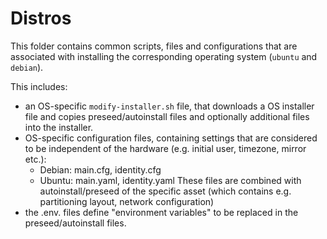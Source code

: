 # Distros
This folder contains common scripts, files and configurations that are associated with installing the corresponding operating system (`ubuntu` and `debian`).

This includes:
- an OS-specific `modify-installer.sh` file, that downloads a OS installer file and copies preseed/autoinstall files and optionally additional files into the installer.
- OS-specific configuration files, containing settings that are considered to be independent of the hardware (e.g. initial user, timezone, mirror etc.):
    * Debian: main.cfg, identity.cfg
    * Ubuntu: main.yaml, identity.yaml
  These files are combined with autoinstall/preseed of the specific asset (which contains e.g. partitioning layout, network configuration)
- the .env. files define "environment variables" to be replaced in the preseed/autoinstall files.